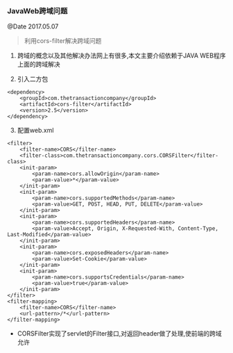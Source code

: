 ### JavaWeb跨域问题
@Date 2017.05.07

> 利用cors-filter解决跨域问题

1.  跨域的概念以及其他解决办法网上有很多,本文主要介绍依赖于JAVA WEB程序上面的跨域解决

2.  引入二方包

```
<dependency>
    <groupId>com.thetransactioncompany</groupId>
    <artifactId>cors-filter</artifactId>
    <version>2.5</version>
</dependency>
```

3. 配置web.xml

```
<filter>
    <filter-name>CORS</filter-name>
    <filter-class>com.thetransactioncompany.cors.CORSFilter</filter-class>
    <init-param>
        <param-name>cors.allowOrigin</param-name>
        <param-value>*</param-value>
    </init-param>
    <init-param>
        <param-name>cors.supportedMethods</param-name>
        <param-value>GET, POST, HEAD, PUT, DELETE</param-value>
    </init-param>
    <init-param>
        <param-name>cors.supportedHeaders</param-name>
        <param-value>Accept, Origin, X-Requested-With, Content-Type, Last-Modified</param-value>
    </init-param>
    <init-param>
        <param-name>cors.exposedHeaders</param-name>
        <param-value>Set-Cookie</param-value>
    </init-param>
    <init-param>
        <param-name>cors.supportsCredentials</param-name>
        <param-value>true</param-value>
    </init-param>
</filter>
<filter-mapping>
    <filter-name>CORS</filter-name>
    <url-pattern>/*</url-pattern>
</filter-mapping>
```

* CORSFilter实现了servlet的Filter接口,对返回header做了处理,使前端的跨域允许